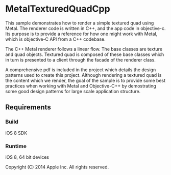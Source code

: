 # MetalTexturedQuadCpp

This sample demonstrates how to render a simple textured quad using Metal. The renderer code is written in C++, and the app code in objective-c. Its purpose is to provide a reference for how one might work with Metal, which is objective-C API from a C++ codebase.

The C++ Metal renderer follows a linear flow. The base classes are texture and quad objects. Textured quad is composed of these base classes which in turn is presented to a client through the facade of the renderer class.

A comprehensive pdf is included in the project which details the design patterns used to create this project. Although rendering a textured quad is the content which we render, the goal of the sample is to provide some best practices when working with Metal and Objective-C++ by demostrating some good design patterns for large scale application structure. 

## Requirements

### Build

iOS 8 SDK

### Runtime

iOS 8, 64 bit devices

Copyright (C) 2014 Apple Inc. All rights reserved.
